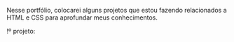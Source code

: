 Nesse portfólio, colocarei alguns projetos que estou fazendo relacionados a HTML e CSS para aprofundar meus conhecimentos.

!º projeto: 
